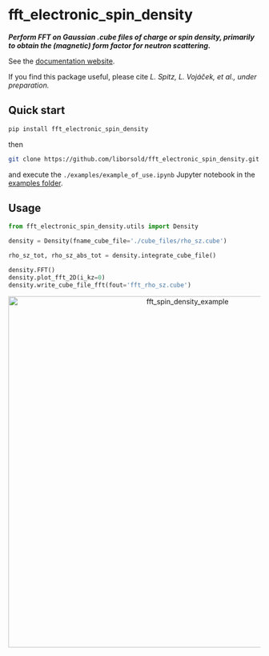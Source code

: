 # fft_electronic_spin_density
**<i>Perform FFT on Gaussian .cube files of charge or spin density, primarily to obtain the (magnetic) form factor for neutron scattering.</i>**

See the [documentation website](https://liborsold.github.io/fft_electronic_spin_density/build/html/index.html).

If you find this package useful, please cite *L. Spitz, L. Vojáček, et al., under preparation.*



## Quick start

```python
pip install fft_electronic_spin_density
```

then

```bash
git clone https://github.com/liborsold/fft_electronic_spin_density.git
```

and execute the ``./examples/example_of_use.ipynb`` Jupyter notebook in the [examples folder](https://github.com/liborsold/fft_electronic_spin_density/tree/master/examples).




## Usage

```python
from fft_electronic_spin_density.utils import Density

density = Density(fname_cube_file='./cube_files/rho_sz.cube')

rho_sz_tot, rho_sz_abs_tot = density.integrate_cube_file()

density.FFT()
density.plot_fft_2D(i_kz=0)
density.write_cube_file_fft(fout='fft_rho_sz.cube')
```

<center><img src="https://liborsold.github.io/fft_electronic_spin_density/build/html/_images/example_of_use.png" alt="fft_spin_density_example" width="700" /></center>




